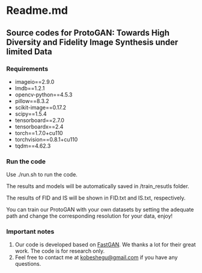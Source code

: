 # Readme.md

## Source codes for ProtoGAN: Towards High Diversity and Fidelity Image Synthesis under limited Data

### Requirements

* imageio==2.9.0
* lmdb==1.2.1
* opencv-python==4.5.3
* pillow==8.3.2
* scikit-image==0.17.2
* scipy==1.5.4
* tensorboard==2.7.0
* tensorboardx==2.4
* torch==1.7.0+cu110
* torchvision==0.8.1+cu110
* tqdm==4.62.3

### Run the code

Use ./run.sh to run the code.

The results and models will be automatically saved in /train_resutls folder.

The results of FID and IS will be shown in FID.txt and IS.txt, respectively.

You can train our ProtoGAN with your own datasets by setting the adequate path and change the corresponding resolution for your data, enjoy!

### Important notes 
1. Our code is developed based on [FastGAN](https://github.com/odegeasslbc/FastGAN-pytorch). We thanks a lot for their great work. The code is for research only. 
2. Feel free to contact me at kobeshegu@gmail.com if you have any questions.
